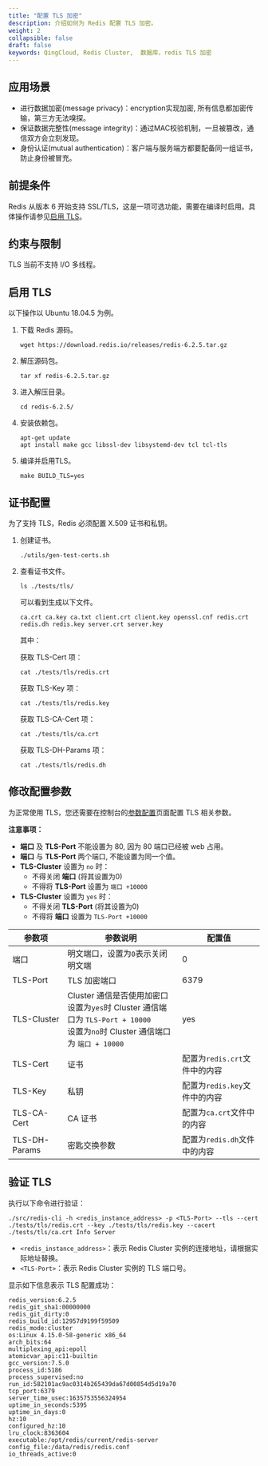 ```yaml
---
title: "配置 TLS 加密"
description: 介绍如何为 Redis 配置 TLS 加密。
weight: 2
collapsible: false
draft: false
keywords: QingCloud, Redis Cluster,  数据库，redis TLS 加密
---
```


## 应用场景

- 进行数据加密(message privacy)：encryption实现加密, 所有信息都加密传输，第三方无法嗅探。
- 保证数据完整性(message integrity)：通过MAC校验机制，一旦被篡改，通信双方会立刻发现。
- 身份认证(mutual authentication)：客户端与服务端方都要配备同一组证书，防止身份被冒充。

## 前提条件

Redis 从版本 6 开始支持 SSL/TLS，这是一项可选功能，需要在编译时启用。具体操作请参见[启用 TLS](#启用-tls)。

## 约束与限制

TLS 当前不支持 I/O 多线程。

## 启用 TLS

以下操作以 Ubuntu 18.04.5 为例。

1. 下载 Redis 源码。

   ```
   wget https://download.redis.io/releases/redis-6.2.5.tar.gz
   ```

2. 解压源码包。

   ```
   tar xf redis-6.2.5.tar.gz
   ```

1. 进入解压目录。

   ```
   cd redis-6.2.5/
   ```

4. 安装依赖包。

   ```
   apt-get update
   apt install make gcc libssl-dev libsystemd-dev tcl tcl-tls
   ```

5. 编译并启用TLS。

   ```
   make BUILD_TLS=yes
   ```

## 证书配置

为了支持 TLS，Redis 必须配置 X.509 证书和私钥。

1. 创建证书。

   ```
   ./utils/gen-test-certs.sh
   ```

2. 查看证书文件。

   ```
   ls ./tests/tls/
   ```

   可以看到生成以下文件。

   ```
   ca.crt ca.key ca.txt client.crt client.key openssl.cnf redis.crt redis.dh redis.key server.crt server.key
   ```

   其中：

   获取 TLS-Cert 项：

   ```
   cat ./tests/tls/redis.crt
   ```

   获取 TLS-Key 项：

   ```
   cat ./tests/tls/redis.key
   ```

   获取 TLS-CA-Cert 项：

   ```
   cat ./tests/tls/ca.crt
   ```

   获取 TLS-DH-Params 项：

   ```
   cat ./tests/tls/redis.dh
   ```

   

## 修改配置参数

为正常使用 TLS，您还需要在控制台的[参数配置](../../manual/cfginstance/paramconfig/)页面配置 TLS 相关参数。

**注意事项：**

- **端口** 及 **TLS-Port** 不能设置为 80, 因为 80 端口已经被 web 占用。
- **端口** 与 **TLS-Port** 两个端口, 不能设置为同一个值。
- **TLS-Cluster** 设置为 `no` 时：
  - 不得关闭 **端口** (将其设置为0)
  - 不得将 **TLS-Port** 设置为 `端口 +10000`
- **TLS-Cluster** 设置为 `yes` 时：
  - 不得关闭 **TLS-Port** (将其设置为0)
  - 不得将 **端口** 设置为 `TLS-Port +10000`

| 参数项        | 参数说明                                                     | 配置值                        |
| ------------- | ------------------------------------------------------------ | ----------------------------- |
| 端口          | 明文端口，设置为`0`表示关闭明文端                            | 0                             |
| TLS-Port      | TLS 加密端口                                                 | 6379                          |
| TLS-Cluster   | Cluster 通信是否使用加密口<br/>设置为`yes`时 Cluster 通信端口为 `TLS-Port + 10000`<br/>设置为`no`时 Cluster 通信端口为 `端口 + 10000` | yes                           |
| TLS-Cert      | 证书                                                         | 配置为`redis.crt`文件中的内容 |
| TLS-Key       | 私钥                                                         | 配置为`redis.key`文件中的内容 |
| TLS-CA-Cert   | CA 证书                                                      | 配置为`ca.crt`文件中的内容    |
| TLS-DH-Params | 密匙交换参数                                                 | 配置为`redis.dh`文件中的内容  |



## 验证 TLS

执行以下命令进行验证：

```
./src/redis-cli -h <redis_instance_address> -p <TLS-Port> --tls --cert ./tests/tls/redis.crt --key ./tests/tls/redis.key --cacert ./tests/tls/ca.crt Info Server
```

- `<redis_instance_address>`：表示 Redis Cluster 实例的连接地址，请根据实际地址替换。
- `<TLS-Port>`：表示 Redis Cluster 实例的 TLS 端口号。

显示如下信息表示 TLS 配置成功：

```
redis_version:6.2.5
redis_git_sha1:00000000
redis_git_dirty:0
redis_build_id:12957d9199f59509
redis_mode:cluster
os:Linux 4.15.0-58-generic x86_64
arch_bits:64
multiplexing_api:epoll
atomicvar_api:c11-builtin
gcc_version:7.5.0
process_id:5186
process_supervised:no
run_id:582101ac9ac0314b265439da67d00854d5d19a70
tcp_port:6379
server_time_usec:1635753556324954
uptime_in_seconds:5395
uptime_in_days:0
hz:10
configured_hz:10
lru_clock:8363604
executable:/opt/redis/current/redis-server
config_file:/data/redis/redis.conf
io_threads_active:0
```

